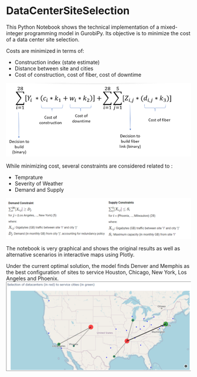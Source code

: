 # DataCenterSiteSelection

This Python Notebook shows the technical implementation of a mixed-integer programming model in GurobiPy.
Its objective is to minimize the cost of a data center site selection. 

Costs are minimized in terms of:
 - Construction index (state estimate)
 - Distance between site and cities
 - Cost of construction, cost of fiber, cost of downtime

![](img/objfnct.png)

While minimizing cost, several constraints are considered related to :
 - Temprature
 - Severity of Weather
 - Demand and Supply

![](img/DandS.png)


The notebook is very graphical and shows the original results as well as alternative scenarios in interactive maps using Plotly.

Under the current optimal solution, the model finds Denver and Memphis as the best configuration of sites to service Houston, Chicago, New York, Los Angeles and Phoenix.
![](img/results.png)